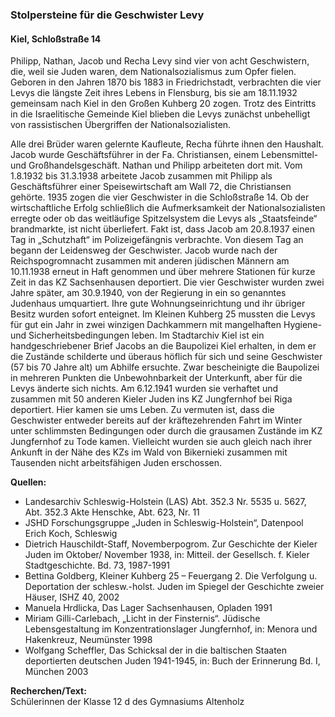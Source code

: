 ### Stolpersteine für die Geschwister Levy
#### Kiel, Schloßstraße 14

Philipp, Nathan, Jacob und Recha Levy sind vier von acht Geschwistern, die, weil sie Juden waren, dem Nationalsozialismus zum Opfer fielen. Geboren in den Jahren 1870 bis 1883 in Friedrichstadt, verbrachten die vier Levys die längste Zeit ihres Lebens in Flensburg, bis sie am 18.11.1932 gemeinsam nach Kiel in den Großen Kuhberg 20 zogen. Trotz des Eintritts in die Israelitische Gemeinde Kiel blieben die Levys zunächst unbehelligt von rassistischen Übergriffen der Nationalsozialisten.

Alle drei Brüder waren gelernte Kaufleute, Recha führte ihnen den Haushalt. Jacob wurde Geschäftsführer in der Fa. Christiansen, einem Lebensmittel- und Großhandelsgeschäft. Nathan und Philipp arbeiteten dort mit. Vom 1.8.1932 bis 31.3.1938 arbeitete Jacob zusammen mit Philipp als Geschäftsführer einer Speisewirtschaft am Wall 72, die Christiansen gehörte. 1935 zogen die vier Geschwister in die Schloßstraße 14. Ob der wirtschaftliche Erfolg schließlich die Aufmerksamkeit der Nationalsozialisten erregte oder ob das weitläufige Spitzelsystem die Levys als „Staatsfeinde“ brandmarkte, ist nicht überliefert. Fakt ist, dass Jacob am 20.8.1937 einen Tag in „Schutzhaft“ im Polizeigefängnis verbrachte. Von diesem Tag an begann der Leidensweg der Geschwister. Jacob wurde nach der Reichspogromnacht zusammen mit anderen jüdischen Männern am 10.11.1938 erneut in Haft genommen und über mehrere Stationen für kurze Zeit in das KZ Sachsenhausen deportiert. Die vier Geschwister wurden zwei Jahre später, am 30.9.1940, von der Regierung in ein so genanntes Judenhaus umquartiert. Ihre gute Wohnungseinrichtung und ihr übriger Besitz wurden sofort enteignet. Im Kleinen Kuhberg 25 mussten die Levys für gut ein Jahr in zwei winzigen Dachkammern mit mangelhaften Hygiene- und Sicherheitsbedingungen leben. Im Stadtarchiv Kiel ist ein handgeschriebener Brief Jacobs an die Baupolizei Kiel erhalten, in dem er die Zustände schilderte und überaus höflich für sich und seine Geschwister (57 bis 70 Jahre alt) um Abhilfe ersuchte. Zwar bescheinigte die Baupolizei in mehreren Punkten die Unbewohnbarkeit der Unterkunft, aber für die Levys änderte sich nichts. Am 6.12.1941 wurden sie verhaftet und zusammen mit 50 anderen Kieler Juden ins KZ Jungfernhof bei Riga deportiert. Hier kamen sie ums Leben. Zu vermuten ist, dass die Geschwister entweder bereits auf der kräftezehrenden Fahrt im Winter unter schlimmsten Bedingungen oder durch die grausamen Zustände im KZ Jungfernhof zu Tode kamen. Vielleicht wurden sie auch gleich nach ihrer Ankunft in der Nähe des KZs im Wald von Bikernieki zusammen mit Tausenden nicht arbeitsfähigen Juden erschossen.

**Quellen:**
- Landesarchiv Schleswig-Holstein (LAS) Abt. 352.3 Nr. 5535 u. 5627, Abt. 352.3 Akte Henschke, Abt. 623, Nr. 11
- JSHD Forschungsgruppe „Juden in Schleswig-Holstein“, Datenpool Erich Koch, Schleswig
- Dietrich Hauschildt-Staff, Novemberpogrom. Zur Geschichte der Kieler Juden im Oktober/ November 1938, in: Mitteil. der Gesellsch. f. Kieler Stadtgeschichte. Bd. 73, 1987-1991
- Bettina Goldberg, Kleiner Kuhberg 25 – Feuergang 2. Die Verfolgung u. Deportation der schlesw.-holst. Juden im Spiegel der Geschichte zweier Häuser, ISHZ 40, 2002
- Manuela Hrdlicka, Das Lager Sachsenhausen, Opladen 1991
- Miriam Gilli-Carlebach, „Licht in der Finsternis“. Jüdische Lebensgestaltung im Konzentrationslager Jungfernhof, in: Menora und Hakenkreuz, Neumünster 1998
- Wolfgang Scheffler, Das Schicksal der in die baltischen Staaten deportierten deutschen Juden 1941-1945, in: Buch der Erinnerung Bd. I, München 2003

**Recherchen/Text:**  
Schülerinnen der Klasse 12 d des Gymnasiums Altenholz